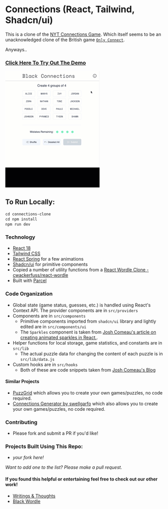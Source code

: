 # Connections (React, Tailwind, Shadcn/ui)

This is a clone of the [NYT Connections Game](https://www.nytimes.com/games/connections). Which itself seems to be an unacknowledged clone of the British game [`Only Connect`](https://kotaku.com/new-york-times-connections-only-connect-puzzle-wordle-1850553072).

Anyways..

### [Click Here To Try Out The Demo](https://blackconnections.andcomputers.io/)

![Gif of Connections Gameplay](/docs/instructions-gif-connections.gif)

## To Run Locally:

```
cd connections-clone
cd npm install
npm run dev
```

### Technology

- [React 18](https://react.dev/)
- [Tailwind CSS](https://tailwindcss.com/)
- [React Spring](https://www.react-spring.dev/) for a few animations
- [Shadcn/ui](https://ui.shadcn.com/) for primitive components
- Copied a number of utility functions from a [React Wordle Clone - cwackerfuss/react-wordle](https://github.com/cwackerfuss/react-wordle)
- Built with [Parcel](https://parceljs.org/)

### Code Organization

- Global state (game status, guesses, etc.) is handled using React's Context API. The provider components are in `src/providers`
- Components are in `src/components`
  - Primitive components imported from `shadcn/ui` library and lightly edited are in `src/components/ui`
  - The `Sparkles` component is taken from [Josh Comeau's article on creating animated sparkles in React.](https://www.joshwcomeau.com/react/animated-sparkles-in-react/).
- Helper functions for local storage, game statistics, and constants are in `src/lib`
  - The actual puzzle data for changing the content of each puzzle is in `src/lib/data.js`
- Custom hooks are in `src/hooks`
  - Both of these are code snippets taken from [Josh Comeau's Blog](https://www.joshwcomeau.com/snippets/)

#### Similar Projects

- [PuzzGrid](https://puzzgrid.com/about) which allows you to create your own games/puzzles, no code required.
- [Connections Generator by swellgarfo](https://www.reddit.com/r/NYTSpellingBee/comments/152i5cx/for_those_playing_nyt_connections_i_created_a/) which also allows you to create your own games/puzzles, no code required.

### Contributing

- Please fork and submit a PR if you'd like!

### Projects Built Using This Repo:

- _your fork here!_

_Want to add one to the list? Please make a pull request._

#### If you found this helpful or entertaining feel free to check out our other work!

- [Writings & Thoughts](https://andcomputers.io)
- [Black Wordle](https://blackwords.andcomputers.io)
